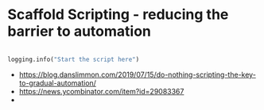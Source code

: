 # Scaffold Scripting - reducing the barrier to automation

```python

logging.info("Start the script here")

```

- https://blog.danslimmon.com/2019/07/15/do-nothing-scripting-the-key-to-gradual-automation/
- https://news.ycombinator.com/item?id=29083367
- 
